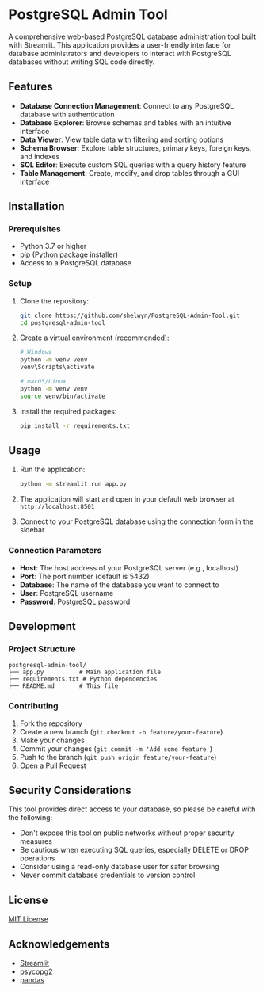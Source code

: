 # PostgreSQL Admin Tool

A comprehensive web-based PostgreSQL database administration tool built with Streamlit. This application provides a user-friendly interface for database administrators and developers to interact with PostgreSQL databases without writing SQL code directly.


## Features

- **Database Connection Management**: Connect to any PostgreSQL database with authentication
- **Database Explorer**: Browse schemas and tables with an intuitive interface
- **Data Viewer**: View table data with filtering and sorting options
- **Schema Browser**: Explore table structures, primary keys, foreign keys, and indexes
- **SQL Editor**: Execute custom SQL queries with a query history feature
- **Table Management**: Create, modify, and drop tables through a GUI interface

## Installation

### Prerequisites

- Python 3.7 or higher
- pip (Python package installer)
- Access to a PostgreSQL database

### Setup

1. Clone the repository:
   ```bash
   git clone https://github.com/shelwyn/PostgreSQL-Admin-Tool.git
   cd postgresql-admin-tool
   ```

2. Create a virtual environment (recommended):
   ```bash
   # Windows
   python -m venv venv
   venv\Scripts\activate

   # macOS/Linux
   python -m venv venv
   source venv/bin/activate
   ```

3. Install the required packages:
   ```bash
   pip install -r requirements.txt
   ```

## Usage

1. Run the application:
   ```bash
   python -m streamlit run app.py
   ```

2. The application will start and open in your default web browser at `http://localhost:8501`

3. Connect to your PostgreSQL database using the connection form in the sidebar

### Connection Parameters

- **Host**: The host address of your PostgreSQL server (e.g., localhost)
- **Port**: The port number (default is 5432)
- **Database**: The name of the database you want to connect to
- **User**: PostgreSQL username
- **Password**: PostgreSQL password

## Development

### Project Structure

```
postgresql-admin-tool/
├── app.py          # Main application file
├── requirements.txt # Python dependencies
├── README.md       # This file
```

### Contributing

1. Fork the repository
2. Create a new branch (`git checkout -b feature/your-feature`)
3. Make your changes
4. Commit your changes (`git commit -m 'Add some feature'`)
5. Push to the branch (`git push origin feature/your-feature`)
6. Open a Pull Request

## Security Considerations

This tool provides direct access to your database, so please be careful with the following:

- Don't expose this tool on public networks without proper security measures
- Be cautious when executing SQL queries, especially DELETE or DROP operations
- Consider using a read-only database user for safer browsing
- Never commit database credentials to version control

## License

[MIT License](LICENSE)

## Acknowledgements

- [Streamlit](https://streamlit.io/)
- [psycopg2](https://www.psycopg.org/)
- [pandas](https://pandas.pydata.org/)
